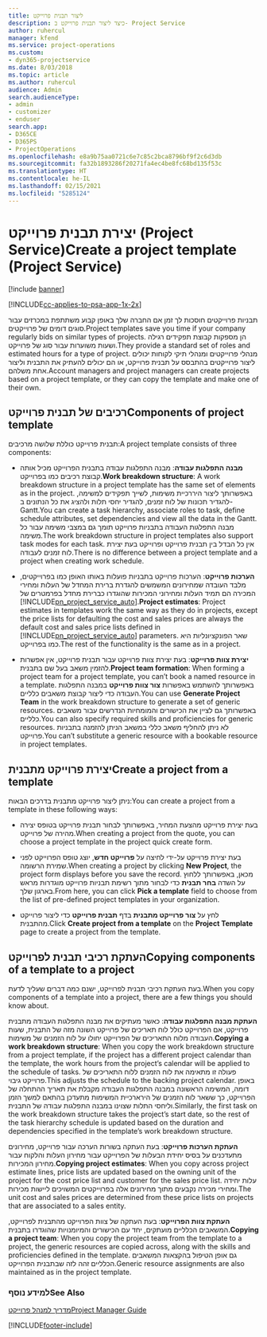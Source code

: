 ```yaml
---
title: ליצור תבנית פרוייקט
description: כיצד ליצור תבנית פרוייקט ב- Project Service
author: ruhercul
manager: kfend
ms.service: project-operations
ms.custom:
- dyn365-projectservice
ms.date: 8/03/2018
ms.topic: article
ms.author: ruhercul
audience: Admin
search.audienceType:
- admin
- customizer
- enduser
search.app:
- D365CE
- D365PS
- ProjectOperations
ms.openlocfilehash: e8a9b75aa0721c6e7c85c2bca8796bf9f2c6d3db
ms.sourcegitcommit: fa32b1893286f20271fa4ec4be8fc68bd135f53c
ms.translationtype: HT
ms.contentlocale: he-IL
ms.lasthandoff: 02/15/2021
ms.locfileid: "5285124"
---
```

# <a name="create-a-project-template-project-service"></a><span data-ttu-id="2fcc6-103">יצירת תבנית פרוייקט (Project Service)</span><span class="sxs-lookup"><span data-stu-id="2fcc6-103">Create a project template (Project Service)</span></span>

[!include [banner](../includes/psa-now-project-operations.md)]

[!INCLUDE[cc-applies-to-psa-app-1x-2x](../includes/cc-applies-to-psa-app-1x-2x.md)]

<span data-ttu-id="2fcc6-104">תבניות פרוייקטים חוסכות לך זמן אם החברה שלך באופן קבוע משתתפת במכרזים עבור סוגים דומים של פרוייקטים.</span><span class="sxs-lookup"><span data-stu-id="2fcc6-104">Project templates save you time if your company regularly bids on similar types of projects.</span></span> <span data-ttu-id="2fcc6-105">הן מספקות קבוצת תפקידים רגילה ושעות משוערות‬ עבור סוג של פרוייקט.</span><span class="sxs-lookup"><span data-stu-id="2fcc6-105">They provide a standard set of roles and estimated hours for a type of project.</span></span> <span data-ttu-id="2fcc6-106">מנהלי פרוייקטים ומנהלי תיקי לקוחות יכולים ליצור פרוייקטים בהתבסס על תבנית פרוייקט, או הם יכולים להעתיק את התבנית וליצור אחת משלהם.</span><span class="sxs-lookup"><span data-stu-id="2fcc6-106">Account managers and project managers can create projects based on a project template, or they can copy the template and make one of their own.</span></span>  
  
## <a name="components-of-project-template"></a><span data-ttu-id="2fcc6-107">רכיבים של תבנית פרוייקט</span><span class="sxs-lookup"><span data-stu-id="2fcc6-107">Components of project template</span></span>
 <span data-ttu-id="2fcc6-108">תבנית פרוייקט כוללת שלושה מרכיבים:</span><span class="sxs-lookup"><span data-stu-id="2fcc6-108">A project template consists of three components:</span></span>  
  
- <span data-ttu-id="2fcc6-109">**מבנה התפלגות עבודה**: מבנה התפלגות עבודה בתבנית הפרוייקט מכיל אותה קבוצת רכיבים כמו בפרוייקט.</span><span class="sxs-lookup"><span data-stu-id="2fcc6-109">**Work breakdown structure**: A work breakdown structure in a project template has the same set of elements as in the project.</span></span> <span data-ttu-id="2fcc6-110">באפשרותך ליצור היררכיית משימות, לשייך תפקידים למשימה, להגדיר תכונות של לוח זמנים, להגדיר יחסי תלות ולהציג את כל הנתונים ב- Gantt.</span><span class="sxs-lookup"><span data-stu-id="2fcc6-110">You can create a task hierarchy, associate roles to task, define schedule attributes, set dependencies and view all the data in the Gantt.</span></span> <span data-ttu-id="2fcc6-111">מבנה התפלגות העבודה בתבניות פרוייקט תומך גם במצבי משימה עבור כל משימה.</span><span class="sxs-lookup"><span data-stu-id="2fcc6-111">The work breakdown structure in project templates also support task modes for each task.</span></span> <span data-ttu-id="2fcc6-112">אין כל הבדל בין תבנית פרוייקט ופרוייקט בעת יצירת לוח זמנים לעבודה.</span><span class="sxs-lookup"><span data-stu-id="2fcc6-112">There is no difference between a project template and a project when creating work schedule.</span></span>  
  
- <span data-ttu-id="2fcc6-113">**הערכות פרוייקט**: הערכות פרוייקט בתבניות פועלות באותו האופן כמו בפרוייקטים, מלבד העובדה שמחירונים המשמשים להגדרת ברירת המחדל של העלות ומחירי המכירה הם תמיד העלות ומחירוני המכירות שהוגדרו כברירת מחדל בפרמטרים של [!INCLUDE[pn_project_service_auto](../includes/pn-project-service-auto.md)].</span><span class="sxs-lookup"><span data-stu-id="2fcc6-113">**Project estimates**: Project estimates in templates work the same way as they do in projects, except the price lists for defaulting the cost and sales prices are always the default cost and sales price lists defined in [!INCLUDE[pn_project_service_auto](../includes/pn-project-service-auto.md)] parameters.</span></span> <span data-ttu-id="2fcc6-114">שאר הפונקציונליות היא כמו בפרוייקט.</span><span class="sxs-lookup"><span data-stu-id="2fcc6-114">The rest of the functionality is the same as in a project.</span></span>  
  
- <span data-ttu-id="2fcc6-115">**יצירת צוות פרוייקט**: בעת יצירת צוות פרוייקט עבור תבנית פרוייקט, אין אפשרות להזמין משאב בעל שם בתבנית.</span><span class="sxs-lookup"><span data-stu-id="2fcc6-115">**Project team formation**: When forming a project team for a project template, you can’t book a named resource in a template.</span></span> <span data-ttu-id="2fcc6-116">באפשרותך להשתמש באפשרות **צור צוות פרוייקט** במבנה התפלגות העבודה כדי ליצור קבוצת משאבים כלליים.</span><span class="sxs-lookup"><span data-stu-id="2fcc6-116">You can use **Generate Project Team** in the work breakdown structure to generate a set of generic resources.</span></span> <span data-ttu-id="2fcc6-117">באפשרותך גם לציין את הכישורים והמומחיות הנדרשים עבור משאבים כלליים.</span><span class="sxs-lookup"><span data-stu-id="2fcc6-117">You can also specify required skills and proficiencies for generic resources.</span></span> <span data-ttu-id="2fcc6-118">לא ניתן להחליף משאב כללי במשאב הניתן להזמנה בתבניות פרוייקט.</span><span class="sxs-lookup"><span data-stu-id="2fcc6-118">You can’t substitute a generic resource with a bookable resource in project templates.</span></span>  
  
## <a name="create-a-project-from-a-template"></a><span data-ttu-id="2fcc6-119">יצירת פרוייקט מתבנית</span><span class="sxs-lookup"><span data-stu-id="2fcc6-119">Create a project from a template</span></span>  
 <span data-ttu-id="2fcc6-120">ניתן ליצור פרוייקט מתבנית בדרכים הבאות:</span><span class="sxs-lookup"><span data-stu-id="2fcc6-120">You can create a project from a template in these following ways:</span></span>  
  
-   <span data-ttu-id="2fcc6-121">בעת יצירת פרוייקט מהצעת המחיר, באפשרותך לבחור תבנית פרוייקט בטופס יצירה מהירה של פרוייקט.</span><span class="sxs-lookup"><span data-stu-id="2fcc6-121">When creating a project from the quote, you can choose a project template in the project quick create form.</span></span>  
  
-   <span data-ttu-id="2fcc6-122">בעת יצירת פרוייקט על-ידי לחיצה על **פרוייקט חדש**, יוצג טופס הפרוייקט לפני שמירת הרשומה.</span><span class="sxs-lookup"><span data-stu-id="2fcc6-122">When creating a project by clicking **New Project**, the project form displays before you save the record.</span></span> <span data-ttu-id="2fcc6-123">מכאן, באפשרותך ללחוץ על השדה **בחר תבנית** כדי לבחור מתוך רשימת תבניות פרוייקט מוגדרות מראש בארגון שלך.</span><span class="sxs-lookup"><span data-stu-id="2fcc6-123">From here, you can click **Pick a template** field to choose from the list of pre-defined project templates in your organization.</span></span>  
  
-   <span data-ttu-id="2fcc6-124">לחץ על **צור פרוייקט מתבנית** בדף **תבנית פרוייקט** כדי ליצור פרוייקט מהתבנית.</span><span class="sxs-lookup"><span data-stu-id="2fcc6-124">Click **Create project from a template** on the **Project Template** page to create a project from the template.</span></span>  
  
## <a name="copying-components-of-a-template-to-a-project"></a><span data-ttu-id="2fcc6-125">העתקת רכיבי תבנית לפרוייקט</span><span class="sxs-lookup"><span data-stu-id="2fcc6-125">Copying components of a template to a project</span></span>  
 <span data-ttu-id="2fcc6-126">בעת העתקת רכיבי תבנית לפרוייקט, ישנם כמה דברים שעליך לדעת.</span><span class="sxs-lookup"><span data-stu-id="2fcc6-126">When you copy components of a template into a project, there are a few things you should know about.</span></span>  
  
 <span data-ttu-id="2fcc6-127">**העתקת מבנה התפלגות עבודה**: כאשר מעתיקים את מבנה התפלגות העבודה מתבנית פרוייקט, אם הפרוייקט כולל לוח תאריכים של פרוייקט השונה מזה של התבנית, שעות העבודה מלוח התאריכים של הפרוייקט יחולו על לוח הזמנים של משימות.</span><span class="sxs-lookup"><span data-stu-id="2fcc6-127">**Copying a work breakdown structure**: When you copy the work breakdown structure from a project template, if the project has a different project calendar than the template, the work hours from the project’s calendar will be applied to the schedule of tasks.</span></span> <span data-ttu-id="2fcc6-128">פעולה זו מתאימה את לוח הזמנים ללוח התאריכים של פרוייקט גיבוי.</span><span class="sxs-lookup"><span data-stu-id="2fcc6-128">This adjusts the schedule to the backing project calendar.</span></span> <span data-ttu-id="2fcc6-129">באופן דומה, המשימה הראשונה במבנה התפלגות העבודה מקבלת את תאריך ההתחלה של הפרוייקט, כך ששאר לוח הזמנים של הירארכיית המשימות מתעדכן בהתאם למשך הזמן וליחסי התלות שצוינו במבנה התפלגות עבודה של התבנית.</span><span class="sxs-lookup"><span data-stu-id="2fcc6-129">Similarly, the first task on the work breakdown structure takes the project’s start date, so the rest of the task hierarchy schedule is updated based on the duration and dependencies specified in the template’s work breakdown structure.</span></span>  
  
 <span data-ttu-id="2fcc6-130">**העתקת הערכות פרוייקט**: בעת העתקה בשורות הערכה עבור פרוייקט, מחירונים מתעדכנים על בסיס יחידת הבעלות של הפרוייקט עבור מחירון העלות והלקוח עבור מחירון המכירות.</span><span class="sxs-lookup"><span data-stu-id="2fcc6-130">**Copying project estimates**: When you copy across project estimate lines, price lists are updated based on the owning unit of the project for the cost price list and customer for the sales price list.</span></span> <span data-ttu-id="2fcc6-131">עלות יחידה ומחירי מכירה נקבעים מתוך מחירונים אלה בפרוייקטים המשויכים ליישות מכירות.</span><span class="sxs-lookup"><span data-stu-id="2fcc6-131">The unit cost and sales prices are determined from these price lists on projects that are associated to a sales entity.</span></span>  
  
 <span data-ttu-id="2fcc6-132">**העתקת צוות הפרוייקט**: בעת העתקה של צוות הפרוייקט מהתבנית לפרוייקט, המשאבים הכלליים מועתקים, יחד עם הכישורים והמיומנויות שהוגדרו בתבנית.</span><span class="sxs-lookup"><span data-stu-id="2fcc6-132">**Copying a project team**: When you copy the project team from the template to a project, the generic resources are copied across, along with the skills and proficiencies defined in the template.</span></span> <span data-ttu-id="2fcc6-133">גם אופן הטיפול בהקצאות המשאבים הכלליים זהה לזה שבתבנית הפרוייקט.</span><span class="sxs-lookup"><span data-stu-id="2fcc6-133">Generic resource assignments are also maintained as in the project template.</span></span>  
  
### <a name="see-also"></a><span data-ttu-id="2fcc6-134">למידע נוסף</span><span class="sxs-lookup"><span data-stu-id="2fcc6-134">See Also</span></span>  
 [<span data-ttu-id="2fcc6-135">מדריך למנהל פרוייקט</span><span class="sxs-lookup"><span data-stu-id="2fcc6-135">Project Manager Guide</span></span>](../psa/project-manager-guide.md)


[!INCLUDE[footer-include](../includes/footer-banner.md)]